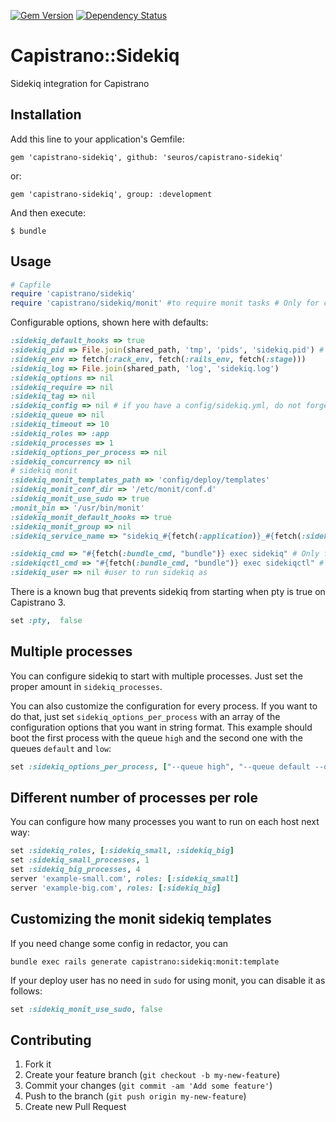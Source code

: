[![Gem Version](https://badge.fury.io/rb/capistrano-sidekiq.svg)](http://badge.fury.io/rb/capistrano-sidekiq)
[![Dependency Status](https://gemnasium.com/seuros/capistrano-sidekiq.svg)](https://gemnasium.com/seuros/capistrano-sidekiq)

# Capistrano::Sidekiq

Sidekiq integration for Capistrano

## Installation

Add this line to your application's Gemfile:

    gem 'capistrano-sidekiq', github: 'seuros/capistrano-sidekiq'

or:

    gem 'capistrano-sidekiq', group: :development

And then execute:

    $ bundle


## Usage
```ruby
# Capfile
require 'capistrano/sidekiq'
require 'capistrano/sidekiq/monit' #to require monit tasks # Only for capistrano3
```


Configurable options, shown here with defaults:

```ruby
:sidekiq_default_hooks => true
:sidekiq_pid => File.join(shared_path, 'tmp', 'pids', 'sidekiq.pid') # ensure this path exists in production before deploying.
:sidekiq_env => fetch(:rack_env, fetch(:rails_env, fetch(:stage)))
:sidekiq_log => File.join(shared_path, 'log', 'sidekiq.log')
:sidekiq_options => nil
:sidekiq_require => nil
:sidekiq_tag => nil
:sidekiq_config => nil # if you have a config/sidekiq.yml, do not forget to set this. 
:sidekiq_queue => nil
:sidekiq_timeout => 10
:sidekiq_roles => :app
:sidekiq_processes => 1
:sidekiq_options_per_process => nil
:sidekiq_concurrency => nil
# sidekiq monit
:sidekiq_monit_templates_path => 'config/deploy/templates'
:sidekiq_monit_conf_dir => '/etc/monit/conf.d'
:sidekiq_monit_use_sudo => true
:monit_bin => '/usr/bin/monit'
:sidekiq_monit_default_hooks => true
:sidekiq_monit_group => nil
:sidekiq_service_name => "sidekiq_#{fetch(:application)}_#{fetch(:sidekiq_env)}" + (index ? "_#{index}" : '') 

:sidekiq_cmd => "#{fetch(:bundle_cmd, "bundle")} exec sidekiq" # Only for capistrano2.5
:sidekiqctl_cmd => "#{fetch(:bundle_cmd, "bundle")} exec sidekiqctl" # Only for capistrano2.5
:sidekiq_user => nil #user to run sidekiq as
```

There is a known bug that prevents sidekiq from starting when pty is true on Capistrano 3.
```ruby
set :pty,  false
```

## Multiple processes

You can configure sidekiq to start with multiple processes. Just set the proper amount in `sidekiq_processes`.

You can also customize the configuration for every process. If you want to do that, just set
`sidekiq_options_per_process` with an array of the configuration options that you want in string format.
This example should boot the first process with the queue `high` and the second one with the queues `default`
and `low`:

```ruby
set :sidekiq_options_per_process, ["--queue high", "--queue default --queue low"]
```

## Different number of processes per role

You can configure how many processes you want to run on each host next way:

```ruby
set :sidekiq_roles, [:sidekiq_small, :sidekiq_big]
set :sidekiq_small_processes, 1
set :sidekiq_big_processes, 4
server 'example-small.com', roles: [:sidekiq_small]
server 'example-big.com', roles: [:sidekiq_big]
```

## Customizing the monit sidekiq templates

If you need change some config in redactor, you can

```
bundle exec rails generate capistrano:sidekiq:monit:template
```

If your deploy user has no need in `sudo` for using monit, you can disable it as follows:

```ruby
set :sidekiq_monit_use_sudo, false
```

## Contributing

1. Fork it
2. Create your feature branch (`git checkout -b my-new-feature`)
3. Commit your changes (`git commit -am 'Add some feature'`)
4. Push to the branch (`git push origin my-new-feature`)
5. Create new Pull Request

